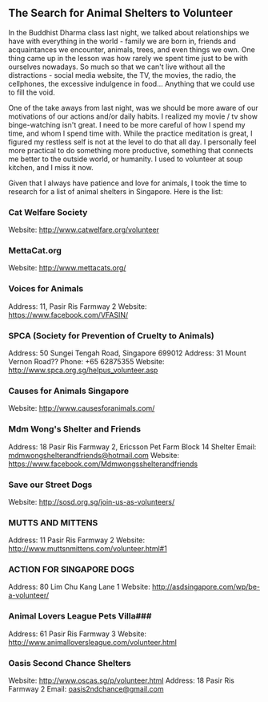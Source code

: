<!--
.. title: Singapore Animal Shelters and Animal Protection
.. slug: singapore_animal_shelters
.. date: 2016-09-20 11:41:02 UTC+08:00
.. tags: volunteer, animal-lovers, shelters, animal-shelters, singapore
.. category:
.. link:
.. description: List of Singapore Animal Shelters
.. type: text
-->

## The Search for Animal Shelters to Volunteer ##

In the Buddhist Dharma class last night, we talked about relationships we have with everything in the world - family we are born in, friends and acquaintances we encounter, animals, trees, and even things we own.  One thing came up in the lesson was how rarely we spent time just to be with ourselves nowadays.  So much so that we can't live without all the distractions - social media website, the TV, the movies, the radio, the cellphones, the excessive indulgence in food...  Anything that we could use to fill the void.

One of the take aways from last night, was we should be more aware of our motivations of our actions and/or daily habits.  I realized my movie / tv show binge-watching isn't great.  I need to be more careful of how I spend my time, and whom I spend time with.  While the practice meditation is great, I figured my restless self is not at the level to do that all day.  I personally feel more practical to do something more productive, something that connects me better to the outside world, or humanity.  I used to volunteer at soup kitchen, and I miss it now.  

Given that I always have patience and love for animals, I took the time to research for a list of animal shelters in Singapore.  Here is the list:

### Cat Welfare Society ###
Website: http://www.catwelfare.org/volunteer

### MettaCat.org ###
Website: http://www.mettacats.org/

### Voices for Animals ###
Address: 11, Pasir Ris Farmway 2
Website: https://www.facebook.com/VFASIN/

### SPCA (Society for Prevention of Cruelty to Animals) ###
Address: 50 Sungei Tengah Road, Singapore 699012
Address: 31 Mount Vernon Road??
Phone: +65 62875355
Website: http://www.spca.org.sg/helpus_volunteer.asp

### Causes for Animals Singapore ###
Website: http://www.causesforanimals.com/

### Mdm Wong's Shelter and Friends ###
Address: 18 Pasir Ris Farmway 2, Ericsson Pet Farm Block 14 Shelter
Email: mdmwongshelterandfriends@hotmail.com
Website: https://www.facebook.com/Mdmwongsshelterandfriends

### Save our Street Dogs ###
Website: http://sosd.org.sg/join-us-as-volunteers/

### MUTTS AND MITTENS ###
Address: 11 Pasir Ris Farmway 2
Website: http://www.muttsnmittens.com/volunteer.html#1

### ACTION FOR SINGAPORE DOGS ###
Address: 80 Lim Chu Kang Lane 1
Website: http://asdsingapore.com/wp/be-a-volunteer/

### Animal Lovers League Pets Villa###
Address: 61 Pasir Ris Farmway 3
Website: http://www.animalloversleague.com/volunteer.html

### Oasis Second Chance Shelters ###
Website: http://www.oscas.sg/p/volunteer.html
Address: 18 Pasir Ris Farmway 2
Email: oasis2ndchance@gmail.com
